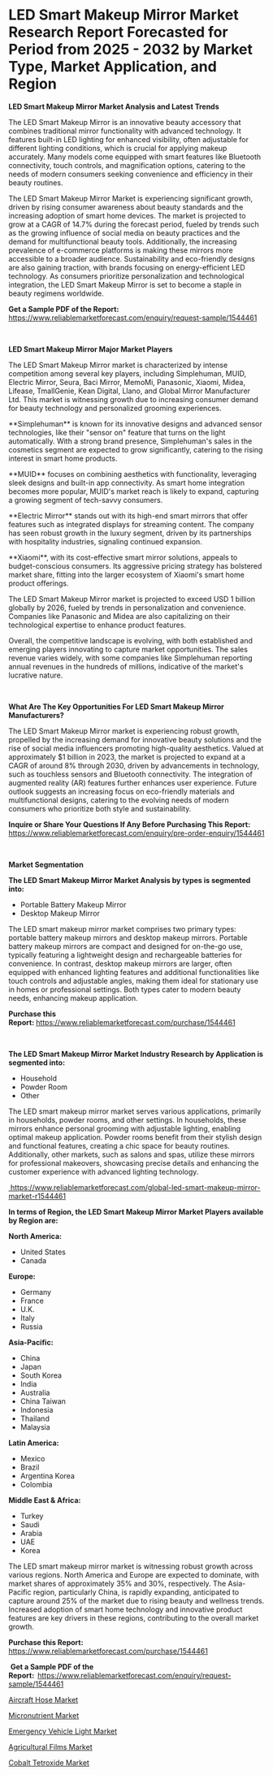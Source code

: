 <p><h1>LED Smart Makeup Mirror Market Research Report Forecasted for Period from 2025 -  2032 by Market Type, Market Application, and Region</h1></p><p><strong>LED Smart Makeup Mirror Market Analysis and Latest Trends</strong></p>
<p><p>The LED Smart Makeup Mirror is an innovative beauty accessory that combines traditional mirror functionality with advanced technology. It features built-in LED lighting for enhanced visibility, often adjustable for different lighting conditions, which is crucial for applying makeup accurately. Many models come equipped with smart features like Bluetooth connectivity, touch controls, and magnification options, catering to the needs of modern consumers seeking convenience and efficiency in their beauty routines.</p><p>The LED Smart Makeup Mirror Market is experiencing significant growth, driven by rising consumer awareness about beauty standards and the increasing adoption of smart home devices. The market is projected to grow at a CAGR of 14.7% during the forecast period, fueled by trends such as the growing influence of social media on beauty practices and the demand for multifunctional beauty tools. Additionally, the increasing prevalence of e-commerce platforms is making these mirrors more accessible to a broader audience. Sustainability and eco-friendly designs are also gaining traction, with brands focusing on energy-efficient LED technology. As consumers prioritize personalization and technological integration, the LED Smart Makeup Mirror is set to become a staple in beauty regimens worldwide.</p></p>
<p><strong>Get a Sample PDF of the Report:&nbsp;</strong> <a href="https://www.reliablemarketforecast.com/enquiry/request-sample/1544461?utm_campaign=2011&utm_medium=2&utm_source=Github&utm_content=ia&utm_term=06022025&utm_id=led-smart-makeup-mirror">https://www.reliablemarketforecast.com/enquiry/request-sample/1544461</a></p>
<p>&nbsp;</p>
<p><strong>LED Smart Makeup Mirror Major Market Players</strong></p>
<p><p>The LED Smart Makeup Mirror market is characterized by intense competition among several key players, including Simplehuman, MUID, Electric Mirror, Seura, Baci Mirror, MemoMi, Panasonic, Xiaomi, Midea, Lifease, TmallGenie, Kean Digital, Llano, and Global Mirror Manufacturer Ltd. This market is witnessing growth due to increasing consumer demand for beauty technology and personalized grooming experiences.</p><p>**Simplehuman** is known for its innovative designs and advanced sensor technologies, like their "sensor on" feature that turns on the light automatically. With a strong brand presence, Simplehuman's sales in the cosmetics segment are expected to grow significantly, catering to the rising interest in smart home products.</p><p>**MUID** focuses on combining aesthetics with functionality, leveraging sleek designs and built-in app connectivity. As smart home integration becomes more popular, MUID's market reach is likely to expand, capturing a growing segment of tech-savvy consumers.</p><p>**Electric Mirror** stands out with its high-end smart mirrors that offer features such as integrated displays for streaming content. The company has seen robust growth in the luxury segment, driven by its partnerships with hospitality industries, signaling continued expansion.</p><p>**Xiaomi**, with its cost-effective smart mirror solutions, appeals to budget-conscious consumers. Its aggressive pricing strategy has bolstered market share, fitting into the larger ecosystem of Xiaomi's smart home product offerings.</p><p>The LED Smart Makeup Mirror market is projected to exceed USD 1 billion globally by 2026, fueled by trends in personalization and convenience. Companies like Panasonic and Midea are also capitalizing on their technological expertise to enhance product features.</p><p>Overall, the competitive landscape is evolving, with both established and emerging players innovating to capture market opportunities. The sales revenue varies widely, with some companies like Simplehuman reporting annual revenues in the hundreds of millions, indicative of the market's lucrative nature.</p></p>
<p>&nbsp;</p>
<p><strong>What Are The Key Opportunities For LED Smart Makeup Mirror Manufacturers?</strong></p>
<p><p>The LED Smart Makeup Mirror market is experiencing robust growth, propelled by the increasing demand for innovative beauty solutions and the rise of social media influencers promoting high-quality aesthetics. Valued at approximately $1 billion in 2023, the market is projected to expand at a CAGR of around 8% through 2030, driven by advancements in technology, such as touchless sensors and Bluetooth connectivity. The integration of augmented reality (AR) features further enhances user experience. Future outlook suggests an increasing focus on eco-friendly materials and multifunctional designs, catering to the evolving needs of modern consumers who prioritize both style and sustainability.</p></p>
<p><strong>Inquire or Share Your Questions If Any Before Purchasing This Report:</strong> <a href="https://www.reliablemarketforecast.com/enquiry/pre-order-enquiry/1544461?utm_campaign=2011&utm_medium=2&utm_source=Github&utm_content=ia&utm_term=06022025&utm_id=led-smart-makeup-mirror">https://www.reliablemarketforecast.com/enquiry/pre-order-enquiry/1544461</a></p>
<p>&nbsp;</p>
<p><strong>Market Segmentation</strong></p>
<p><strong>The LED Smart Makeup Mirror Market Analysis by types is segmented into:</strong></p>
<p><ul><li>Portable Battery Makeup Mirror</li><li>Desktop Makeup Mirror</li></ul></p>
<p><p>The LED smart makeup mirror market comprises two primary types: portable battery makeup mirrors and desktop makeup mirrors. Portable battery makeup mirrors are compact and designed for on-the-go use, typically featuring a lightweight design and rechargeable batteries for convenience. In contrast, desktop makeup mirrors are larger, often equipped with enhanced lighting features and additional functionalities like touch controls and adjustable angles, making them ideal for stationary use in homes or professional settings. Both types cater to modern beauty needs, enhancing makeup application.</p></p>
<p><strong>Purchase this Report:&nbsp;</strong><a href="https://www.reliablemarketforecast.com/purchase/1544461?utm_campaign=2011&utm_medium=2&utm_source=Github&utm_content=ia&utm_term=06022025&utm_id=led-smart-makeup-mirror">https://www.reliablemarketforecast.com/purchase/1544461</a></p>
<p>&nbsp;</p>
<p><strong>The LED Smart Makeup Mirror Market Industry Research by Application is segmented into:</strong></p>
<p><ul><li>Household</li><li>Powder Room</li><li>Other</li></ul></p>
<p><p>The LED smart makeup mirror market serves various applications, primarily in households, powder rooms, and other settings. In households, these mirrors enhance personal grooming with adjustable lighting, enabling optimal makeup application. Powder rooms benefit from their stylish design and functional features, creating a chic space for beauty routines. Additionally, other markets, such as salons and spas, utilize these mirrors for professional makeovers, showcasing precise details and enhancing the customer experience with advanced lighting technology.</p></p>
<p><a href="https://www.reliablemarketforecast.com/global-led-smart-makeup-mirror-market-r1544461?utm_campaign=2011&utm_medium=2&utm_source=Github&utm_content=ia&utm_term=06022025&utm_id=led-smart-makeup-mirror">&nbsp;https://www.reliablemarketforecast.com/global-led-smart-makeup-mirror-market-r1544461</a></p>
<p><strong>In terms of Region, the LED Smart Makeup Mirror Market Players available by Region are:</strong></p>
<p>
    <p> <strong> North America: </strong>
        <ul>
            <li>United States</li>
            <li>Canada</li>
        </ul>
        </p> 
    <p> <strong> Europe: </strong>
        <ul>
            <li>Germany</li>
            <li>France</li>
            <li>U.K.</li>
            <li>Italy</li>
            <li>Russia</li>
        </ul>
        </p> 
    <p> <strong> Asia-Pacific: </strong>
        <ul>
            <li>China</li>
            <li>Japan</li>
            <li>South Korea</li>
            <li>India</li>
            <li>Australia</li>
            <li>China Taiwan</li>
            <li>Indonesia</li>
            <li>Thailand</li>
            <li>Malaysia</li>
        </ul>
        </p> 
    <p> <strong> Latin America: </strong>
        <ul>
            <li>Mexico</li>
            <li>Brazil</li>
            <li>Argentina Korea</li>
            <li>Colombia</li>
        </ul>
        </p> 
    <p> <strong> Middle East & Africa: </strong>
        <ul>
            <li>Turkey</li>
            <li>Saudi</li>
            <li>Arabia</li>
            <li>UAE</li>
            <li>Korea</li>
        </ul>
    </p>
    </p>
<p><p>The LED smart makeup mirror market is witnessing robust growth across various regions. North America and Europe are expected to dominate, with market shares of approximately 35% and 30%, respectively. The Asia-Pacific region, particularly China, is rapidly expanding, anticipated to capture around 25% of the market due to rising beauty and wellness trends. Increased adoption of smart home technology and innovative product features are key drivers in these regions, contributing to the overall market growth.</p></p>
<p><strong>Purchase this Report: </strong><a href="https://www.reliablemarketforecast.com/purchase/1544461?utm_campaign=2011&utm_medium=2&utm_source=Github&utm_content=ia&utm_term=06022025&utm_id=led-smart-makeup-mirror">https://www.reliablemarketforecast.com/purchase/1544461</a></p>
<p>&nbsp;<strong>Get a Sample PDF of the Report:&nbsp;&nbsp;</strong><a href="https://www.reliablemarketforecast.com/enquiry/request-sample/1544461?utm_campaign=2011&utm_medium=2&utm_source=Github&utm_content=ia&utm_term=06022025&utm_id=led-smart-makeup-mirror">https://www.reliablemarketforecast.com/enquiry/request-sample/1544461</a></p>
<p><strong></strong></p>
<p><p><a href="https://github.com/boyermaragaret8392/Market-Research-Report-List-1/blob/main/aircraft-hose-market.md?utm_campaign=2011&utm_medium=2&utm_source=Github&utm_content=ia&utm_term=06022025&utm_id=led-smart-makeup-mirror">Aircraft Hose Market</a></p><p><a href="https://www.linkedin.com/pulse/industry-experts-project-micronutrient-market-growth-47-djb0f?utm_campaign=2011&utm_medium=2&utm_source=Github&utm_content=ia&utm_term=06022025&utm_id=led-smart-makeup-mirror">Micronutrient Market</a></p><p><a href="https://github.com/berbelsagwan/Market-Research-Report-List-1/blob/main/emergency-vehicle-light-market.md?utm_campaign=2011&utm_medium=2&utm_source=Github&utm_content=ia&utm_term=06022025&utm_id=led-smart-makeup-mirror">Emergency Vehicle Light Market</a></p><p><a href="https://www.linkedin.com/pulse/strategic-market-outlook-agricultural-films-key-drivers-ma5bf?utm_campaign=2011&utm_medium=2&utm_source=Github&utm_content=ia&utm_term=06022025&utm_id=led-smart-makeup-mirror">Agricultural Films Market</a></p><p><a href="https://www.linkedin.com/pulse/cobalt-tetroxide-market-global-insights-sales-trends-bek5f?utm_campaign=2011&utm_medium=2&utm_source=Github&utm_content=ia&utm_term=06022025&utm_id=led-smart-makeup-mirror">Cobalt Tetroxide Market</a></p></p>
